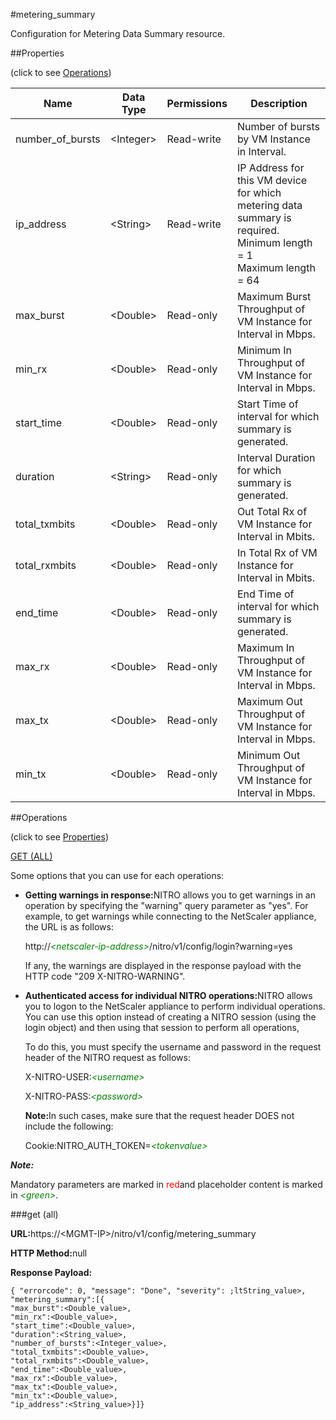 #metering_summary

Configuration for Metering Data Summary resource.


##Properties 
<span>(click to see [Operations](#opera))</span>


<table><thead><tr><th>Name</th><th>Data Type</th><th>Permissions</th><th>Description</th></tr></thead><tbody><tr><td>number_of_bursts</td><td>&lt;Integer></td><td>Read-write</td><td>Number of bursts by VM Instance in Interval.</td></tr><tr><td>ip_address</td><td>&lt;String></td><td>Read-write</td><td>IP Address for this VM device for which metering data summary is required.<br>Minimum length = 1<br>Maximum length = 64</td></tr><tr><td>max_burst</td><td>&lt;Double></td><td>Read-only</td><td>Maximum Burst Throughput of VM Instance for Interval in Mbps.</td></tr><tr><td>min_rx</td><td>&lt;Double></td><td>Read-only</td><td>Minimum In Throughput of VM Instance for Interval in Mbps.</td></tr><tr><td>start_time</td><td>&lt;Double></td><td>Read-only</td><td>Start Time of interval for which summary is generated.</td></tr><tr><td>duration</td><td>&lt;String></td><td>Read-only</td><td>Interval Duration for which summary is generated.</td></tr><tr><td>total_txmbits</td><td>&lt;Double></td><td>Read-only</td><td>Out Total Rx of VM Instance for Interval in Mbits.</td></tr><tr><td>total_rxmbits</td><td>&lt;Double></td><td>Read-only</td><td>In Total Rx of VM Instance for Interval in Mbits.</td></tr><tr><td>end_time</td><td>&lt;Double></td><td>Read-only</td><td>End Time of interval for which summary is generated.</td></tr><tr><td>max_rx</td><td>&lt;Double></td><td>Read-only</td><td>Maximum In Throughput of VM Instance for Interval in Mbps.</td></tr><tr><td>max_tx</td><td>&lt;Double></td><td>Read-only</td><td>Maximum Out Throughput of VM Instance for Interval in Mbps.</td></tr><tr><td>min_tx</td><td>&lt;Double></td><td>Read-only</td><td>Minimum Out Throughput of VM Instance for Interval in Mbps.</td></tr></tbody></table>
##Operations 
<span>(click to see [Properties](#prope))</span>


[GET (ALL)](#get-)


Some options that you can use for each operations:
<ul><li><p><b>Getting warnings in response:</b>NITRO allows you to get warnings in an operation by specifying the "warning" query parameter as "yes". For example, to get warnings while connecting to the NetScaler appliance, the URL is as follows:</p><p>http://<span style="color:green;font-style:italic;">&lt;netscaler-ip-address&gt;</span>/nitro/v1/config/login?warning=yes</p><p>If any, the warnings are displayed in the response payload with the HTTP code "209 X-NITRO-WARNING".</p></li><li><p><b>Authenticated access for individual NITRO operations:</b>NITRO allows you to logon to the NetScaler appliance to perform individual operations. You can use this option instead of creating a NITRO session (using the login object) and then using that session to perform all operations,</p><p>To do this, you must specify the username and password in the request header of the NITRO request as follows:</p><p>X-NITRO-USER:<span style="color:green;font-style:italic;">&lt;username&gt;</span></p><p>X-NITRO-PASS:<span style="color:green;font-style:italic;">&lt;password&gt;</span></p><p><b>Note:</b>In such cases, make sure that the request header DOES not include the following:</p><p>Cookie:NITRO_AUTH_TOKEN=<span style="color:green;font-style:italic;">&lt;tokenvalue&gt;</span></p></li></ul>



***Note:*** 
Mandatory parameters are marked in <span style="color:#FF0000;">red</span>and placeholder content is marked in <span style="color:green;font-style:italic">&lt;green&gt;</span>.

###get (all)



<b>URL:</b>https://&lt;MGMT-IP&gt;/nitro/v1/config/metering_summary
<b>HTTP Method:</b>null
<b>Response Payload: </b>```{ "errorcode": 0, "message": "Done", "severity": ;ltString_value>, "metering_summary":[{"max_burst":<Double_value>,"min_rx":<Double_value>,"start_time":<Double_value>,"duration":<String_value>,"number_of_bursts":<Integer_value>,"total_txmbits":<Double_value>,"total_rxmbits":<Double_value>,"end_time":<Double_value>,"max_rx":<Double_value>,"max_tx":<Double_value>,"min_tx":<Double_value>,"ip_address":<String_value>}]}```



